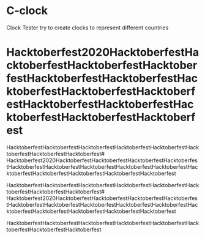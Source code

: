 # C-clock
Clock Tester  try to create clocks to represent different countries
# Hacktoberfest2020HacktoberfestHacktoberfestHacktoberfestHacktoberfestHacktoberfestHacktoberfestHacktoberfestHacktoberfestHacktoberfestHacktoberfestHacktoberfestHacktoberfestHacktoberfestHacktoberfest

HacktoberfestHacktoberfestHacktoberfestHacktoberfestHacktoberfestHacktoberfestHacktoberfestHacktoberfest# Hacktoberfest2020HacktoberfestHacktoberfestHacktoberfestHacktoberfestHacktoberfestHacktoberfestHacktoberfestHacktoberfestHacktoberfestHacktoberfestHacktoberfestHacktoberfestHacktoberfestHacktoberfest

HacktoberfestHacktoberfestHacktoberfestHacktoberfestHacktoberfestHacktoberfestHacktoberfestHacktoberfest# Hacktoberfest2020HacktoberfestHacktoberfestHacktoberfestHacktoberfestHacktoberfestHacktoberfestHacktoberfestHacktoberfestHacktoberfestHacktoberfestHacktoberfestHacktoberfestHacktoberfestHacktoberfest

HacktoberfestHacktoberfestHacktoberfestHacktoberfestHacktoberfestHacktoberfestHacktoberfestHacktoberfest
